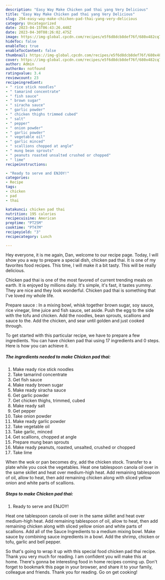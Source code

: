 ```yaml
---
description: "Easy Way Make Chicken pad thai yang Very Delicious"
title: "Easy Way Make Chicken pad thai yang Very Delicious"
slug: 294-easy-way-make-chicken-pad-thai-yang-very-delicious
category: Uncategorized
date: 2023-04-15T06:43:26.440Z
date: 2023-04-30T08:26:02.475Z
image: https://img-global.cpcdn.com/recipes/e5f6d8dcb8def76f/680x482cq70/chicken-pad-thai-recipe-main-photo.jpg
hideToc: false
enableToc: true
enableTocContent: false
thumbnail: https://img-global.cpcdn.com/recipes/e5f6d8dcb8def76f/680x482cq70/chicken-pad-thai-recipe-main-photo.jpg
cover: https://img-global.cpcdn.com/recipes/e5f6d8dcb8def76f/680x482cq70/chicken-pad-thai-recipe-main-photo.jpg
author: Admin
authorAv: notfound
ratingvalue: 3.4
reviewcount: 23
recipeingredient:
- " rice stick noodles"
- " tamarind concentrate"
- " fish sauce"
- " brown sugar"
- " siracha sauce"
- " garlic powder"
- " chicken thighs trimmed cubed"
- " salt"
- " pepper"
- " onion powder"
- " garlic powder"
- " vegetable oil"
- " garlic minced"
- " scallions chopped at angle"
- " mung bean sprouts"
- " peanuts roasted unsalted crushed or chopped"
- " lime"
recipeinstructions:

- "Ready to serve and ENJOY!"
categories:
- Recipe
tags:
- chicken
- pad
- thai

katakunci: chicken pad thai 
nutrition: 195 calories
recipecuisine: American
preptime: "PT25M"
cooktime: "PT47M"
recipeyield: "3"
recipecategory: Lunch

---
```



Hey everyone, it is me again, Dan, welcome to our recipe page. Today, I will show you a way to prepare a special dish, chicken pad thai. It is one of my favorites food recipes. This time, I will make it a bit tasty. This will be really delicious.

Chicken pad thai is one of the most favored of current trending meals on earth. It is enjoyed by millions daily. It's simple, it's fast, it tastes yummy. They are nice and they look wonderful. Chicken pad thai is something that I've loved my whole life.

Prepare sauce : In a mixing bowl, whisk together brown sugar, soy sauce, rice vinegar, lime juice and fish sauce, set aside. Push the egg to the side with the tofu and chicken. Add the noodles, bean sprouts, scallions and sauce to the. Add the chicken, and sear until golden and just cooked through.


To get started with this particular recipe, we have to prepare a few ingredients. You can have chicken pad thai using 17 ingredients and 0 steps. Here is how you can achieve it.

<!--inarticleads1-->

##### The ingredients needed to make Chicken pad thai:

1. Make ready  rice stick noodles
1. Take  tamarind concentrate
1. Get  fish sauce
1. Make ready  brown sugar
1. Make ready  siracha sauce
1. Get  garlic powder
1. Get  chicken thighs, trimmed, cubed
1. Make ready  salt
1. Get  pepper
1. Take  onion powder
1. Make ready  garlic powder
1. Take  vegetable oil
1. Take  garlic, minced
1. Get  scallions, chopped at angle
1. Prepare  mung bean sprouts
1. Make ready  peanuts, roasted, unsalted, crushed or chopped
1. Take  lime


When the wok or pan becomes dry, add the chicken stock. Transfer to a plate while you cook the vegetables. Heat one tablespoon canola oil over in the same skillet and heat over medium-high heat. Add remaining tablespoon of oil, allow to heat, then add remaining chicken along with sliced yellow onion and white parts of scallions. 

<!--inarticleads2-->

##### Steps to make Chicken pad thai:


1. Ready to serve and ENJOY!

Heat one tablespoon canola oil over in the same skillet and heat over medium-high heat. Add remaining tablespoon of oil, allow to heat, then add remaining chicken along with sliced yellow onion and white parts of scallions. Add all of the Sauce Ingredients to a medium mixing bowl. Make sauce by combining sauce ingredients in a bowl. Add the shrimp, chicken or tofu, garlic and bell pepper. 

So that's going to wrap it up with this special food chicken pad thai recipe. Thank you very much for reading. I am confident you will make this at home. There's gonna be interesting food in home recipes coming up. Don't forget to bookmark this page in your browser, and share it to your family, colleague and friends. Thank you for reading. Go on get cooking!
